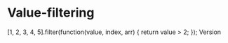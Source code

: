 # Value-filtering

[1, 2, 3, 4, 5].filter(function(value, index, arr) {
 return value > 2;
});
Version
